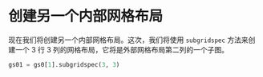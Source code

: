 # 创建另一个内部网格布局

现在我们将创建另一个内部网格布局。这次，我们将使用 `subgridspec` 方法来创建一个 3 行 3 列的网格布局，它将是外部网格布局第二列的一个子图。

```python
gs01 = gs0[1].subgridspec(3, 3)
```
